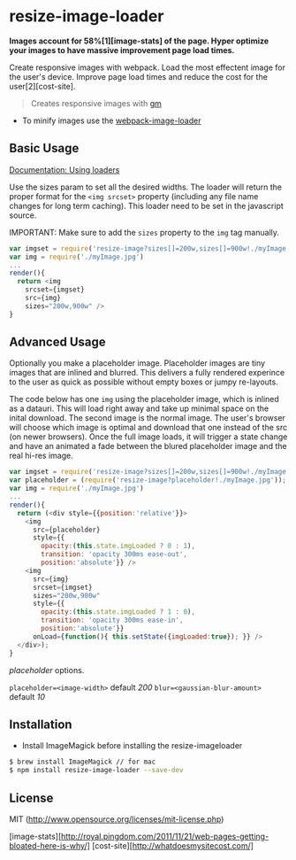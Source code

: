 # resize-image-loader

**Images account for 58%[1][image-stats] of the page. Hyper optimize your images to have massive improvement page load times.**

Create responsive images with webpack. Load the most effectent image for the user's device. Improve page load times and reduce the cost for the user[2][cost-site].

> Creates responsive images with [gm](http://aheckmann.github.io/gm/)

* To minify images use the [webpack-image-loader]()

## Basic Usage

[Documentation: Using loaders](http://webpack.github.io/docs/using-loaders.html)

Use the sizes param to set all the desired widths. The loader will return the proper format for the `<img srcset>` property (including any file name changes for long term caching). This loader need to be set in the javascript source.

IMPORTANT: Make sure to add the `sizes` property to the `img` tag manually.

``` javascript
var imgset = require('resize-image?sizes[]=200w,sizes[]=900w!./myImage.jpg');
var img = require('./myImage.jpg')
...
render(){
  return <img 
    srcset={imgset} 
    src={img} 
    sizes="200w,900w" />
}
```

## Advanced Usage

Optionally you make a placeholder image. Placeholder images are tiny images that are inlined and blurred. This delivers a fully rendered experince to the user as quick as possible without empty boxes or jumpy re-layouts. 

The code below has one `img` using the placeholder image, which is inlined as a datauri. This will load right away and take up minimal space on the inital download. The second image is the normal image. The user's browser will choose which image is optimal and download that one instead of the src (on newer browsers). Once the full image loads, it will trigger a state change and have an animated a fade between the blured placeholder image and the real hi-res image.

``` javascript
var imgset = require('resize-image?sizes[]=200w,sizes[]=900w!./myImage.jpg');
var placeholder = (require('resize-image?placeholder!./myImage.jpg'));
var img = require('./myImage.jpg')
...
render(){
  return (<div style={{position:'relative'}}>
    <img 
      src={placeholder}
      style={{
        opacity:(this.state.imgLoaded ? 0 : 1),
        transition: 'opacity 300ms ease-out',
        position:'absolute'}} />
    <img 
      src={img} 
      srcset={imgset} 
      sizes="200w,900w"
      style={{
        opacity:(this.state.imgLoaded ? 1 : 0),
        transition: 'opacity 300ms ease-in',
        position:'absolute'}}
      onLoad={function(){ this.setState({imgLoaded:true}); }} />
  </div>);
}
```

*placeholder* options.  

`placeholder=<image-width>` default _200_
`blur=<gaussian-blur-amount>` default _10_

## Installation

* Install ImageMagick before installing the resize-imageloader

```sh
$ brew install ImageMagick // for mac
$ npm install resize-image-loader --save-dev
```


## License

MIT (http://www.opensource.org/licenses/mit-license.php)

[image-stats][http://royal.pingdom.com/2011/11/21/web-pages-getting-bloated-here-is-why/]
[cost-site][http://whatdoesmysitecost.com/]